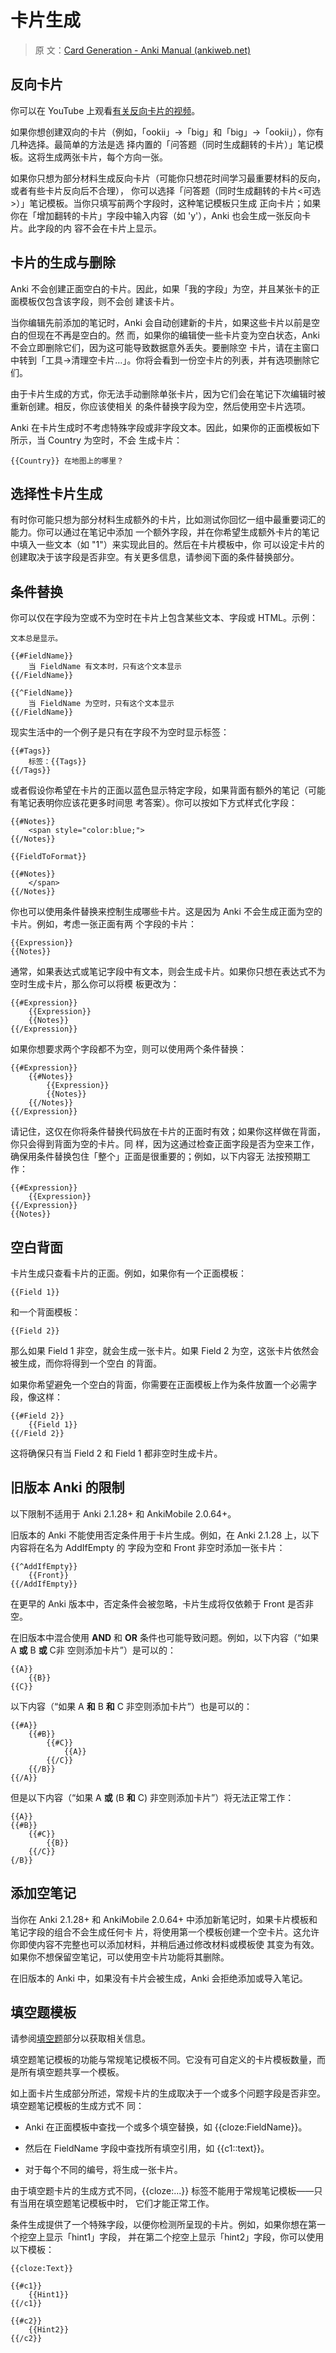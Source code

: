 # 卡片生成

> 原
> 文：[Card Generation - Anki Manual (ankiweb.net)](https://docs.ankiweb.net/templates/generation.html)

<!-- toc -->

## 反向卡片

你可以在 YouTube 上观看[有关反向卡片的视频](http://www.youtube.com/watch?v=DnbKwHEQ1mA&yt:cc=on)。

如果你想创建双向的卡片（例如，「ookii」→「big」和「big」→「ookii」），你有几种选择。最简单的方法是选
择内置的「问答题（同时生成翻转的卡片）」笔记模板。这将生成两张卡片，每个方向一张。

如果你只想为部分材料生成反向卡片（可能你只想花时间学习最重要材料的反向，或者有些卡片反向后不合理），
你可以选择「问答题（同时生成翻转的卡片<可选>）」笔记模板。当你只填写前两个字段时，这种笔记模板只生成
正向卡片；如果你在「增加翻转的卡片」字段中输入内容（如 'y'），Anki 也会生成一张反向卡片。此字段的内
容不会在卡片上显示。

## 卡片的生成与删除

Anki 不会创建正面空白的卡片。因此，如果「我的字段」为空，并且某张卡的正面模板仅包含该字段，则不会创
建该卡片。

当你编辑先前添加的笔记时，Anki 会自动创建新的卡片，如果这些卡片以前是空白的但现在不再是空白的。然
而，如果你的编辑使一些卡片变为空白状态，Anki 不会立即删除它们，因为这可能导致数据意外丢失。要删除空
卡片，请在主窗口中转到「工具→清理空卡片…」。你将会看到一份空卡片的列表，并有选项删除它们。

由于卡片生成的方式，你无法手动删除单张卡片，因为它们会在笔记下次编辑时被重新创建。相反，你应该使相关
的条件替换字段为空，然后使用空卡片选项。

Anki 在卡片生成时不考虑特殊字段或非字段文本。因此，如果你的正面模板如下所示，当 Country 为空时，不会
生成卡片：

    {{Country}} 在地图上的哪里？

## 选择性卡片生成

有时你可能只想为部分材料生成额外的卡片，比如测试你回忆一组中最重要词汇的能力。你可以通过在笔记中添加
一个额外字段，并在你希望生成额外卡片的笔记中填入一些文本（如 "1"）来实现此目的。然后在卡片模板中，你
可以设定卡片的创建取决于该字段是否非空。有关更多信息，请参阅下面的条件替换部分。

## 条件替换

你可以仅在字段为空或不为空时在卡片上包含某些文本、字段或 HTML。示例：

    文本总是显示。

    {{#FieldName}}
        当 FieldName 有文本时，只有这个文本显示
    {{/FieldName}}

    {{^FieldName}}
        当 FieldName 为空时，只有这个文本显示
    {{/FieldName}}

现实生活中的一个例子是只有在字段不为空时显示标签：

    {{#Tags}}
        标签：{{Tags}}
    {{/Tags}}

或者假设你希望在卡片的正面以蓝色显示特定字段，如果背面有额外的笔记（可能有笔记表明你应该花更多时间思
考答案）。你可以按如下方式样式化字段：

    {{#Notes}}
        <span style="color:blue;">
    {{/Notes}}

    {{FieldToFormat}}

    {{#Notes}}
        </span>
    {{/Notes}}

你也可以使用条件替换来控制生成哪些卡片。这是因为 Anki 不会生成正面为空的卡片。例如，考虑一张正面有两
个字段的卡片：

    {{Expression}}
    {{Notes}}

通常，如果表达式或笔记字段中有文本，则会生成卡片。如果你只想在表达式不为空时生成卡片，那么你可以将模
板更改为：

    {{#Expression}}
        {{Expression}}
        {{Notes}}
    {{/Expression}}

如果你想要求两个字段都不为空，则可以使用两个条件替换：

    {{#Expression}}
        {{#Notes}}
            {{Expression}}
            {{Notes}}
        {{/Notes}}
    {{/Expression}}

请记住，这仅在你将条件替换代码放在卡片的正面时有效；如果你这样做在背面，你只会得到背面为空的卡片。同
样，因为这通过检查正面字段是否为空来工作，确保用条件替换包住「整个」正面是很重要的；例如，以下内容无
法按预期工作：

    {{#Expression}}
        {{Expression}}
    {{/Expression}}
    {{Notes}}

## 空白背面

卡片生成只查看卡片的正面。例如，如果你有一个正面模板：

    {{Field 1}}

和一个背面模板：

    {{Field 2}}

那么如果 Field 1 非空，就会生成一张卡片。如果 Field 2 为空，这张卡片依然会被生成，而你将得到一个空白
的背面。

如果你希望避免一个空白的背面，你需要在正面模板上作为条件放置一个必需字段，像这样：

    {{#Field 2}}
        {{Field 1}}
    {{/Field 2}}

这将确保只有当 Field 2 和 Field 1 都非空时生成卡片。

## 旧版本 Anki 的限制

以下限制不适用于 Anki 2.1.28+ 和 AnkiMobile 2.0.64+。

旧版本的 Anki 不能使用否定条件用于卡片生成。例如，在 Anki 2.1.28 上，以下内容将在名为 AddIfEmpty 的
字段为空和 Front 非空时添加一张卡片：

    {{^AddIfEmpty}}
        {{Front}}
    {{/AddIfEmpty}}

在更早的 Anki 版本中，否定条件会被忽略，卡片生成将仅依赖于 Front 是否非空。

在旧版本中混合使用 **AND** 和 **OR** 条件也可能导致问题。例如，以下内容（“如果 A **或** B **或** C非
空则添加卡片”）是可以的：

    {{A}}
        {{B}}
    {{C}}

以下内容（“如果 A **和** B **和** C 非空则添加卡片”）也是可以的：

    {{#A}}
        {{#B}}
            {{#C}}
                {{A}}
            {{/C}}
        {{/B}}
    {{/A}}

但是以下内容（“如果 A **或** (B **和** C) 非空则添加卡片”）将无法正常工作：

    {{A}}
    {{#B}}
        {{#C}}
            {{B}}
        {{/C}}
    {/B}}

## 添加空笔记

当你在 Anki 2.1.28+ 和 AnkiMobile 2.0.64+ 中添加新笔记时，如果卡片模板和笔记字段的组合不会生成任何卡
片，将使用第一个模板创建一个空卡片。这允许你即使内容不完整也可以添加材料，并稍后通过修改材料或模板使
其变为有效。如果你不想保留空笔记，可以使用空卡片功能将其删除。

在旧版本的 Anki 中，如果没有卡片会被生成，Anki 会拒绝添加或导入笔记。

## 填空题模板

请参阅[填空题](../editing.md#填空题)部分以获取相关信息。

填空题笔记模板的功能与常规笔记模板不同。它没有可自定义的卡片模板数量，而是所有填空题共享一个模板。

如上面卡片生成部分所述，常规卡片的生成取决于一个或多个问题字段是否非空。填空题笔记模板的生成方式不
同：

- Anki 在正面模板中查找一个或多个填空替换，如 {{cloze:FieldName}}。

- 然后在 FieldName 字段中查找所有填空引用，如 {{c1::text}}。

- 对于每个不同的编号，将生成一张卡片。

由于填空题卡片的生成方式不同，{{cloze:...}} 标签不能用于常规笔记模板——只有当用在填空题笔记模板中时，
它们才能正常工作。

条件生成提供了一个特殊字段，以便你检测所呈现的卡片。例如，如果你想在第一个挖空上显示「hint1」字段，
并在第二个挖空上显示「hint2」字段，你可以使用以下模板：

    {{cloze:Text}}

    {{#c1}}
        {{Hint1}}
    {{/c1}}

    {{#c2}}
        {{Hint2}}
    {{/c2}}
